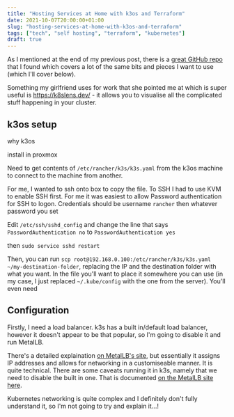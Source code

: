```yaml
---
title: "Hosting Services at Home with k3os and Terraform"
date: 2021-10-07T20:00:00+01:00
slug: "hosting-services-at-home-with-k3os-and-terraform"
tags: ["tech", "self hosting", "terraform", "kubernetes"]
draft: true
---
```


As I mentioned at the end of my previous post, there is a [great GitHub repo](https://github.com/lukaszraczylo/rpi-home-cluster-setup) that I found which covers a lot of the same bits and pieces I want to use (which I'll cover below).

Something my girlfriend uses for work that she pointed me at which is super useful is https://k8slens.dev/ - it allows you to visualise all the complicated stuff happening in your cluster.

## k3os setup

why k3os

install in proxmox

Need to get contents of `/etc/rancher/k3s/k3s.yaml` from the k3os machine to connect to the machine from another.

For me, I wanted to ssh onto box to copy the file. To SSH I had to use KVM to enable SSH first. For me it was easiest to allow Password authentication for SSH to logon. Credentials should be username `rancher` then whatever password you set

Edit `/etc/ssh/sshd_config` and change the line that says `PasswordAuthentication no` to `PasswordAuthentication yes`

then `sudo service sshd restart`

Then, you can run `scp root@192.168.0.100:/etc/rancher/k3s/k3s.yaml ~/my-destination-folder`, replacing the IP and the destination folder with what you want. In the file you'll want to place it somewhere you can use (in my case, I just replaced `~/.kube/config` with the one from the server). You'll even need

## Configuration

Firstly, I need a load balancer. k3s has a built in/default load balancer, however it doesn't appear to be that popular, so I'm going to disable it and run MetalLB.

There's a detailed explaination [on MetalLB's site](https://metallb.org/concepts/layer2/), but essentially it assigns IP addresses and allows for networking in a customiseable manner. It is quite technical. There are some caveats running it in k3s, namely that we need to disable the built in one. That is documented [on the MetalLB site here](https://metallb.org/configuration/k3s/).

Kubernetes networking is quite complex and I definitely don't fully understand it, so I'm not going to try and explain it...!